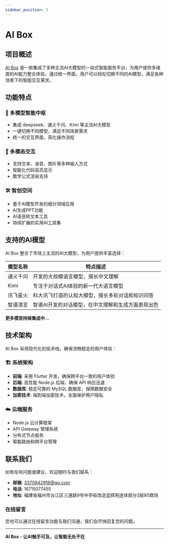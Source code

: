 ```yaml
---
sidebar_position: 3
---
```

# AI Box

## 项目概述
[AI Box](https://aibox.beisi.tech/) 是一款集成了多种主流AI大模型的一站式智能服务平台，为用户提供多维度的AI能力整合体验。通过统一界面，用户可以轻松切换不同的AI模型，满足各种场景下的智能交互需求。

## 功能特点

### 🎯 多模型智能中枢
- 集成 deepseek、通义千问、Kimi 等主流AI大模型
- 一键切换不同模型，满足不同场景需求
- 统一的交互界面，简化操作流程

### 🔄 多模态交互
- 支持文本、语音、图片等多种输入方式
- 智能化代码高亮显示
- 数学公式渲染支持

### 🛠️ 智创空间
- 基于AI模型开发的细分领域应用
- AI生成PPT功能
- AI语音转文本工具
- 持续扩展的实用AI工具集

## 支持的AI模型

AI Box 整合了市场上主流的AI大模型，为用户提供丰富选择：

| 模型名称 | 特点描述 |
|---------|----------|
| 通义千问 | 开发的大规模语言模型，擅长中文理解 |
| Kimi | 专注于对话式AI体验的新一代大语言模型 |
| 讯飞星火 | 科大讯飞打造的认知大模型，擅长多轮对话和知识问答 |
| 智谱清言 | 智谱AI开发的对话模型，在中文理解和生成方面表现出色 |

**更多模型持续集成中...**

## 技术架构

AI Box 采用现代化的技术栈，确保流畅稳定的用户体验：

### 🏗️ 系统架构
- **前端**: 采用 Flutter 开发，确保跨平台一致的用户体验
- **后端**: 高性能 Node.js 后端，确保 API 响应迅速
- **数据库**: 稳定可靠的 MySQL 数据库，保障数据安全
- **加密技术**: 端到端加密技术，全面保护用户隐私

### ☁️ 云端服务
- Node.js 云计算框架
- API Gateway 管理系统
- 分布式节点服务
- 智能路由和跨平台管理

## 联系我们

如有任何问题或建议，欢迎随时与我们联系：

- **邮箱**: 3370942916@qq.com
- **电话**: 16715077455
- **地址**: 福建省福州市台江区三通路9号中亭街改造蓝辉苑连体部分3层80商场

### 在线留言
您也可以通过在线留言功能与我们沟通，我们会尽快回复您的问题。

---

**AI Box - 让AI触手可及，让智能无处不在**